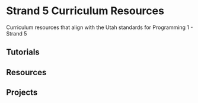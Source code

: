 # Strand 5 Curriculum Resources
Curriculum resources that align with the Utah standards for Programming 1 - Strand 5

## Tutorials

## Resources

## Projects
